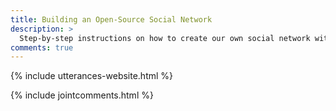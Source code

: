 ```yaml
---
title: Building an Open-Source Social Network
description: >
  Step-by-step instructions on how to create our own social network with low-cost hardware and simple setup.
comments: true
---
```


{% include utterances-website.html %}

{% include jointcomments.html %}
